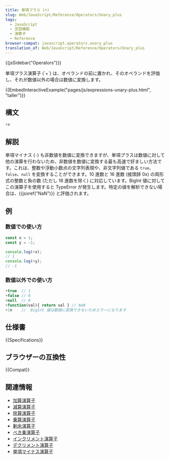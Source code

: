 ```yaml
---
title: 単項プラス (+)
slug: Web/JavaScript/Reference/Operators/Unary_plus
tags:
  - JavaScript
  - 言語機能
  - 演算子
  - Reference
browser-compat: javascript.operators.unary_plus
translation_of: Web/JavaScript/Reference/Operators/Unary_plus
---
```

{{jsSidebar("Operators")}}

<p>単項プラス演算子 (`+`) は、オペランドの前に置かれ、そのオペランドを評価し、それが数値以外の場合は数値に変換します。</p>

{{EmbedInteractiveExample("pages/js/expressions-unary-plus.html", "taller")}}

## 構文

```js
+x
```

## 解説

単項マイナス (`-`) も非数値を数値に変換できますが、単項プラスは数値に対して他の演算を行わないため、非数値を数値に変換する最も高速で好ましい方法です。これは、整数や浮動小数点の文字列表現や、非文字列値である `true`、`false`、`null` を変換することができます。10 進数と 16 進数 (接頭辞 0x) の両形式の整数と負の数 (ただし 16 進数を除く) に対応しています。BigInt 値に対してこの演算子を使用すると TypeError が発生します。特定の値を解析できない場合は、{{jsxref("NaN")}} と評価されます。</p>

## 例

### 数値での使い方

```js
const x = 1;
const y = -1;

console.log(+x);
// 1
console.log(+y);
// -1
```

### 数値以外での使い方

```js
+true  // 1
+false // 0
+null  // 0
+function(val){ return val } // NaN
+1n    //  BigInt 値は数値に変換できないためエラーになります
```

## 仕様書

{{Specifications}}

## ブラウザーの互換性

{{Compat}}

## 関連情報

- [加算演算子](/ja/docs/Web/JavaScript/Reference/Operators/Addition)
- [減算演算子](/ja/docs/Web/JavaScript/Reference/Operators/Subtraction)
- [除算演算子](/ja/docs/Web/JavaScript/Reference/Operators/Division)
- [乗算演算子](/ja/docs/Web/JavaScript/Reference/Operators/Multiplication)
- [剰余演算子](/ja/docs/Web/JavaScript/Reference/Operators/Remainder)
- [べき乗演算子](/ja/docs/Web/JavaScript/Reference/Operators/Exponentiation)
- [インクリメント演算子](/ja/docs/Web/JavaScript/Reference/Operators/Increment)
- [デクリメント演算子](/ja/docs/Web/JavaScript/Reference/Operators/Decrement)
- [単項マイナス演算子](/ja/docs/Web/JavaScript/Reference/Operators/Unary_negation)
